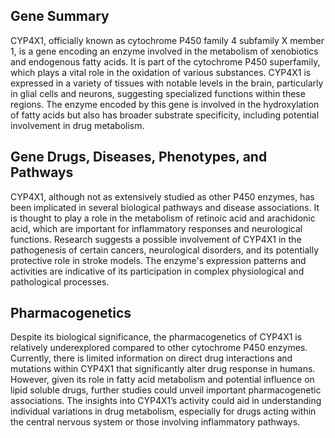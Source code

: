 ## Gene Summary
CYP4X1, officially known as cytochrome P450 family 4 subfamily X member 1, is a gene encoding an enzyme involved in the metabolism of xenobiotics and endogenous fatty acids. It is part of the cytochrome P450 superfamily, which plays a vital role in the oxidation of various substances. CYP4X1 is expressed in a variety of tissues with notable levels in the brain, particularly in glial cells and neurons, suggesting specialized functions within these regions. The enzyme encoded by this gene is involved in the hydroxylation of fatty acids but also has broader substrate specificity, including potential involvement in drug metabolism.

## Gene Drugs, Diseases, Phenotypes, and Pathways
CYP4X1, although not as extensively studied as other P450 enzymes, has been implicated in several biological pathways and disease associations. It is thought to play a role in the metabolism of retinoic acid and arachidonic acid, which are important for inflammatory responses and neurological functions. Research suggests a possible involvement of CYP4X1 in the pathogenesis of certain cancers, neurological disorders, and its potentially protective role in stroke models. The enzyme's expression patterns and activities are indicative of its participation in complex physiological and pathological processes.

## Pharmacogenetics
Despite its biological significance, the pharmacogenetics of CYP4X1 is relatively underexplored compared to other cytochrome P450 enzymes. Currently, there is limited information on direct drug interactions and mutations within CYP4X1 that significantly alter drug response in humans. However, given its role in fatty acid metabolism and potential influence on lipid soluble drugs, further studies could unveil important pharmacogenetic associations. The insights into CYP4X1’s activity could aid in understanding individual variations in drug metabolism, especially for drugs acting within the central nervous system or those involving inflammatory pathways.